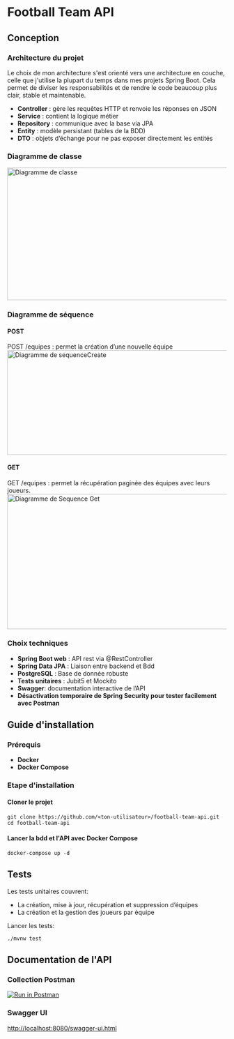 # Football Team API

## Conception

### Architecture du projet 
Le choix de mon architecture s'est orienté vers une architecture en couche, celle que j'utilise la plupart du temps dans mes projets Spring Boot.
Cela permet de diviser les responsabilités et de rendre le code beaucoup plus clair, stable et maintenable.
- **Controller** : gère les requêtes HTTP et renvoie les réponses en JSON  
- **Service** : contient la logique métier  
- **Repository** : communique avec la base via JPA  
- **Entity** : modèle persistant (tables de la BDD)  
- **DTO** : objets d’échange pour ne pas exposer directement les entités  

### Diagramme de classe 
<img width="727" height="304" alt="Diagramme de classe" src="https://github.com/user-attachments/assets/5459eb66-928c-4a4f-b952-cd6f69f5c287" />

### Diagramme de séquence

#### POST
POST /equipes : permet la création d’une nouvelle équipe 
<img width="830" height="240" alt="Diagramme de sequenceCreate" src="https://github.com/user-attachments/assets/4549b948-896a-4f48-ba0d-2fd1eca289bc" />

#### GET
GET /equipes : permet la récupération paginée des équipes avec leurs joueurs.
<img width="833" height="310" alt="Diagramme de Sequence Get" src="https://github.com/user-attachments/assets/9b4ddf7c-f485-4a48-b813-8aba1ec90811" />

### Choix techniques

- **Spring Boot web** : API rest via @RestController
- **Spring Data JPA** : Liaison entre backend et Bdd
- **PostgreSQL** : Base de donnée robuste
- **Tests unitaires** : Jubit5 et Mockito
- **Swagger**: documentation interactive de l’API
- **Désactivation temporaire de Spring Security pour tester facilement avec Postman**

## Guide d'installation

### Prérequis

- **Docker**
- **Docker Compose**

### Etape d'installation 

#### Cloner le projet 
```
git clone https://github.com/<ton-utilisateur>/football-team-api.git
cd football-team-api
```

#### Lancer la bdd et l'API avec Docker Compose
```
docker-compose up -d
```


## Tests

Les tests unitaires couvrent: 
-	La création, mise à jour, récupération et suppression d’équipes
- La création et la gestion des joueurs par équipe

Lancer les tests: 
```
./mvnw test
```

## Documentation de l'API

### Collection Postman
[![Run in Postman](https://run.pstmn.io/button.svg)](https://.postman.co/workspace/Personal-Workspace~40a62766-5517-4c11-b9cf-d5aef9a1085e/request/29348541-0bd4190b-77ce-4eab-8c50-c40f108b0119?action=share&creator=29348541)

### Swagger UI
[http://localhost:8080/swagger-ui.html](http://localhost:8080/swagger-ui.html)



